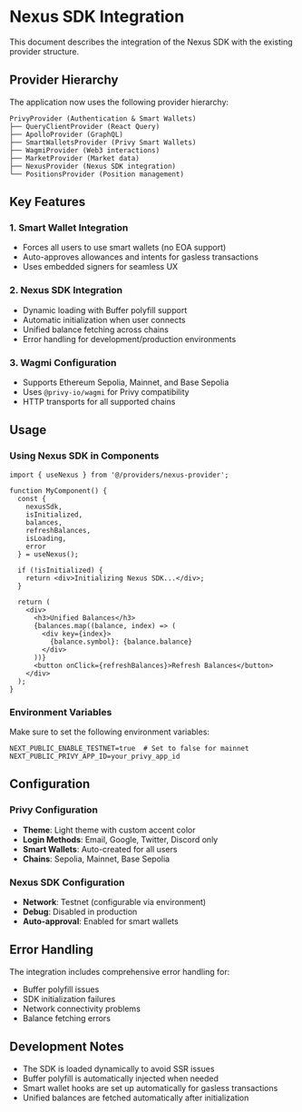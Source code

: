 # Nexus SDK Integration

This document describes the integration of the Nexus SDK with the existing provider structure.

## Provider Hierarchy

The application now uses the following provider hierarchy:

```
PrivyProvider (Authentication & Smart Wallets)
├── QueryClientProvider (React Query)
├── ApolloProvider (GraphQL)
├── SmartWalletsProvider (Privy Smart Wallets)
├── WagmiProvider (Web3 interactions)
├── MarketProvider (Market data)
├── NexusProvider (Nexus SDK integration)
└── PositionsProvider (Position management)
```

## Key Features

### 1. Smart Wallet Integration
- Forces all users to use smart wallets (no EOA support)
- Auto-approves allowances and intents for gasless transactions
- Uses embedded signers for seamless UX

### 2. Nexus SDK Integration
- Dynamic loading with Buffer polyfill support
- Automatic initialization when user connects
- Unified balance fetching across chains
- Error handling for development/production environments

### 3. Wagmi Configuration
- Supports Ethereum Sepolia, Mainnet, and Base Sepolia
- Uses `@privy-io/wagmi` for Privy compatibility
- HTTP transports for all supported chains

## Usage

### Using Nexus SDK in Components

```tsx
import { useNexus } from '@/providers/nexus-provider';

function MyComponent() {
  const { 
    nexusSdk, 
    isInitialized, 
    balances, 
    refreshBalances,
    isLoading,
    error 
  } = useNexus();

  if (!isInitialized) {
    return <div>Initializing Nexus SDK...</div>;
  }

  return (
    <div>
      <h3>Unified Balances</h3>
      {balances.map((balance, index) => (
        <div key={index}>
          {balance.symbol}: {balance.balance}
        </div>
      ))}
      <button onClick={refreshBalances}>Refresh Balances</button>
    </div>
  );
}
```

### Environment Variables

Make sure to set the following environment variables:

```env
NEXT_PUBLIC_ENABLE_TESTNET=true  # Set to false for mainnet
NEXT_PUBLIC_PRIVY_APP_ID=your_privy_app_id
```

## Configuration

### Privy Configuration
- **Theme**: Light theme with custom accent color
- **Login Methods**: Email, Google, Twitter, Discord only
- **Smart Wallets**: Auto-created for all users
- **Chains**: Sepolia, Mainnet, Base Sepolia

### Nexus SDK Configuration
- **Network**: Testnet (configurable via environment)
- **Debug**: Disabled in production
- **Auto-approval**: Enabled for smart wallets

## Error Handling

The integration includes comprehensive error handling for:
- Buffer polyfill issues
- SDK initialization failures
- Network connectivity problems
- Balance fetching errors

## Development Notes

- The SDK is loaded dynamically to avoid SSR issues
- Buffer polyfill is automatically injected when needed
- Smart wallet hooks are set up automatically for gasless transactions
- Unified balances are fetched automatically after initialization
